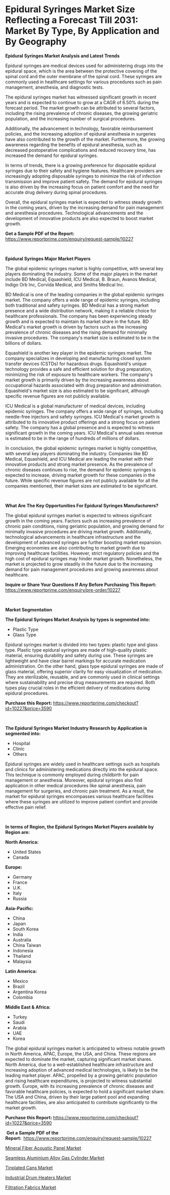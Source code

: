 <p><h1>Epidural Syringes Market Size Reflecting a Forecast Till 2031: Market By Type, By Application and By Geography</h1></p><p><strong>Epidural Syringes Market Analysis and Latest Trends</strong></p>
<p><p>Epidural syringes are medical devices used for administering drugs into the epidural space, which is the area between the protective covering of the spinal cord and the outer membrane of the spinal cord. These syringes are commonly used in healthcare settings for various procedures such as pain management, anesthesia, and diagnostic tests.</p><p>The epidural syringes market has witnessed significant growth in recent years and is expected to continue to grow at a CAGR of 6.50% during the forecast period. The market growth can be attributed to several factors, including the rising prevalence of chronic diseases, the growing geriatric population, and the increasing number of surgical procedures.</p><p>Additionally, the advancement in technology, favorable reimbursement policies, and the increasing adoption of epidural anesthesia in surgeries have also contributed to the growth of the market. Furthermore, the growing awareness regarding the benefits of epidural anesthesia, such as decreased postoperative complications and reduced recovery time, has increased the demand for epidural syringes.</p><p>In terms of trends, there is a growing preference for disposable epidural syringes due to their safety and hygiene features. Healthcare providers are increasingly adopting disposable syringes to minimize the risk of infection transmission and improve patient safety. The demand for epidural syringes is also driven by the increasing focus on patient comfort and the need for accurate drug delivery during spinal procedures.</p><p>Overall, the epidural syringes market is expected to witness steady growth in the coming years, driven by the increasing demand for pain management and anesthesia procedures. Technological advancements and the development of innovative products are also expected to boost market growth.</p></p>
<p><strong>Get a Sample PDF of the Report:&nbsp;</strong> <a href="https://www.reportprime.com/enquiry/request-sample/10227">https://www.reportprime.com/enquiry/request-sample/10227</a></p>
<p>&nbsp;</p>
<p><strong>Epidural Syringes Major Market Players</strong></p>
<p><p>The global epidemic syringes market is highly competitive, with several key players dominating the industry. Some of the major players in the market include BD Medical, Equashield, ICU Medical, B. Braun, Avanos Medical, Indigo Orb Inc, Corvida Medical, and Smiths Medical Inc.</p><p>BD Medical is one of the leading companies in the global epidemic syringes market. The company offers a wide range of epidemic syringes, including both traditional and safety syringes. BD Medical has a strong market presence and a wide distribution network, making it a reliable choice for healthcare professionals. The company has been experiencing steady growth and is expected to maintain its market share in the future. BD Medical's market growth is driven by factors such as the increasing prevalence of chronic diseases and the rising demand for minimally invasive procedures. The company's market size is estimated to be in the billions of dollars.</p><p>Equashield is another key player in the epidemic syringes market. The company specializes in developing and manufacturing closed system transfer devices (CSTDs) for hazardous drugs. Equashield's unique technology provides a safe and efficient solution for drug preparation, minimizing the risk of exposure to healthcare workers. The company's market growth is primarily driven by the increasing awareness about occupational hazards associated with drug preparation and administration. Equashield's market size is also estimated to be significant, although specific revenue figures are not publicly available.</p><p>ICU Medical is a global manufacturer of medical devices, including epidemic syringes. The company offers a wide range of syringes, including needle-free injectors and safety syringes. ICU Medical's market growth is attributed to its innovative product offerings and a strong focus on patient safety. The company has a global presence and is expected to witness significant growth in the coming years. ICU Medical's annual sales revenue is estimated to be in the range of hundreds of millions of dollars.</p><p>In conclusion, the global epidemic syringes market is highly competitive, with several key players dominating the industry. Companies like BD Medical, Equashield, and ICU Medical are leading the market with their innovative products and strong market presence. As the prevalence of chronic diseases continues to rise, the demand for epidemic syringes is expected to increase, driving market growth for these companies in the future. While specific revenue figures are not publicly available for all the companies mentioned, their market sizes are estimated to be significant.</p></p>
<p>&nbsp;</p>
<p><strong>What Are The Key Opportunities For Epidural Syringes Manufacturers?</strong></p>
<p><p>The global epidural syringes market is expected to witness significant growth in the coming years. Factors such as increasing prevalence of chronic pain conditions, rising geriatric population, and growing demand for minimally invasive procedures are driving market growth. Additionally, technological advancements in healthcare infrastructure and the development of advanced syringes are further boosting market expansion. Emerging economies are also contributing to market growth due to improving healthcare facilities. However, strict regulatory policies and the high cost of epidural syringes may hinder market growth. Nonetheless, the market is projected to grow steadily in the future due to the increasing demand for pain management procedures and growing awareness about healthcare.</p></p>
<p><strong>Inquire or Share Your Questions If Any Before Purchasing This Report:</strong> <a href="https://www.reportprime.com/enquiry/pre-order/10227">https://www.reportprime.com/enquiry/pre-order/10227</a></p>
<p>&nbsp;</p>
<p><strong>Market Segmentation</strong></p>
<p><strong>The Epidural Syringes Market Analysis by types is segmented into:</strong></p>
<p><ul><li>Plastic Type</li><li>Glass Type</li></ul></p>
<p><p>Epidural syringes market is divided into two types: plastic type and glass type. Plastic type epidural syringes are made of high-quality plastic material, ensuring durability and safety during use. These syringes are lightweight and have clear barrel markings for accurate medication administration. On the other hand, glass type epidural syringes are made of glass material, offering superior clarity for easy visualization of medication. They are sterilizable, reusable, and are commonly used in clinical settings where sustainability and precise drug measurements are required. Both types play crucial roles in the efficient delivery of medications during epidural procedures.</p></p>
<p><strong>Purchase this Report:&nbsp;</strong><a href="https://www.reportprime.com/checkout?id=10227&price=3590">https://www.reportprime.com/checkout?id=10227&price=3590</a></p>
<p>&nbsp;</p>
<p><strong>The Epidural Syringes Market Industry Research by Application is segmented into:</strong></p>
<p><ul><li>Hospital</li><li>Clinic</li><li>Others</li></ul></p>
<p><p>Epidural syringes are widely used in healthcare settings such as hospitals and clinics for administering medications directly into the epidural space. This technique is commonly employed during childbirth for pain management or anesthesia. Moreover, epidural syringes also find application in other medical procedures like spinal anesthesia, pain management for surgeries, and chronic pain treatment. As a result, the market for epidural syringes encompasses various healthcare facilities where these syringes are utilized to improve patient comfort and provide effective pain relief.</p></p>
<p>&nbsp;</p>
<p><strong>In terms of Region, the Epidural Syringes Market Players available by Region are:</strong></p>
<p>
    <p> <strong> North America: </strong>
        <ul>
            <li>United States</li>
            <li>Canada</li>
        </ul>
        </p> 
    <p> <strong> Europe: </strong>
        <ul>
            <li>Germany</li>
            <li>France</li>
            <li>U.K.</li>
            <li>Italy</li>
            <li>Russia</li>
        </ul>
        </p> 
    <p> <strong> Asia-Pacific: </strong>
        <ul>
            <li>China</li>
            <li>Japan</li>
            <li>South Korea</li>
            <li>India</li>
            <li>Australia</li>
            <li>China Taiwan</li>
            <li>Indonesia</li>
            <li>Thailand</li>
            <li>Malaysia</li>
        </ul>
        </p> 
    <p> <strong> Latin America: </strong>
        <ul>
            <li>Mexico</li>
            <li>Brazil</li>
            <li>Argentina Korea</li>
            <li>Colombia</li>
        </ul>
        </p> 
    <p> <strong> Middle East & Africa: </strong>
        <ul>
            <li>Turkey</li>
            <li>Saudi</li>
            <li>Arabia</li>
            <li>UAE</li>
            <li>Korea</li>
        </ul>
    </p>
    </p>
<p><p>The global epidural syringes market is anticipated to witness notable growth in North America, APAC, Europe, the USA, and China. These regions are expected to dominate the market, capturing significant market shares. North America, due to a well-established healthcare infrastructure and increasing adoption of advanced medical technologies, is likely to be the leading market player. APAC, propelled by a growing geriatric population and rising healthcare expenditures, is projected to witness substantial growth. Europe, with its increasing prevalence of chronic diseases and favorable healthcare policies, is expected to hold a significant market share. The USA and China, driven by their large patient pool and expanding healthcare facilities, are also anticipated to contribute significantly to the market growth.</p></p>
<p><strong>Purchase this Report: </strong><a href="https://www.reportprime.com/checkout?id=10227&price=3590">https://www.reportprime.com/checkout?id=10227&price=3590</a></p>
<p>&nbsp;<strong>Get a Sample PDF of the Report:&nbsp;&nbsp;</strong><a href="https://www.reportprime.com/enquiry/request-sample/10227">https://www.reportprime.com/enquiry/request-sample/10227</a></p>
<p><strong></strong></p>
<p><p><a href="https://medium.com/p/9b6d5b3f6896/edit">Mineral Fiber Acoustic Panel Market</a></p><p><a href="https://medium.com/p/d68831a188ea/edit">Seamless Aluminium Alloy Gas Cylinder Market</a></p><p><a href="https://medium.com/p/fe06109f1f69/edit">Tinplated Cans Market</a></p><p><a href="https://medium.com/p/4894bdc2266b/edit">Industrial Drum Heaters Market</a></p><p><a href="https://medium.com/p/d501e4ca7d40/edit">Filtration Fabrics Market</a></p></p>